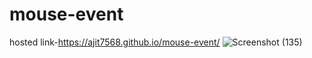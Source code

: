 # mouse-event
hosted link-https://ajit7568.github.io/mouse-event/
![Screenshot (135)](https://github.com/ajit7568/mouse-event/assets/104454960/e62c7a20-5779-4033-ba66-2e3e1e5c2b42)
